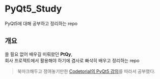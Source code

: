 # PyQt5_Study
PyQt5에 대해 공부하고 정리하는 repo

## 개요 

쓸 필요 없어 배우길 미뤄왔던 **PtQy**,  
회사 프로젝트에서 활용해야 하기에 겸사로 빠삭히 배우고 정리하는 repo


> 북마크해두고 쟁여놓기만한 [Codetorial의 PyQt5 강의](https://codetorial.net/pyqt5/index.html)를 따라서 공부했다.
